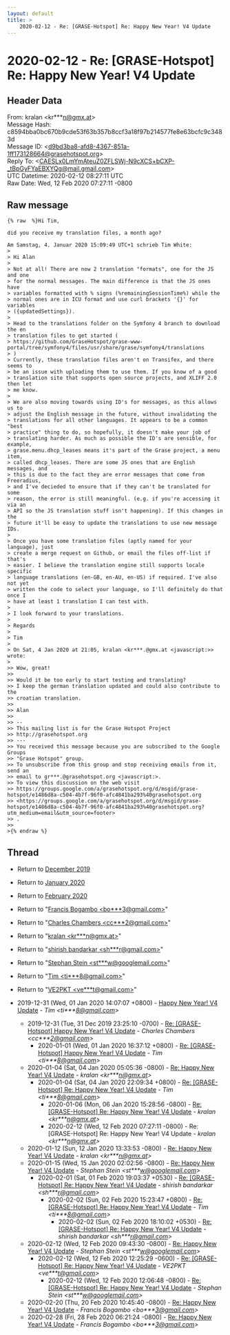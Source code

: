```yaml
---
layout: default
title: >
    2020-02-12 - Re: [GRASE-Hotspot] Re: Happy New Year! V4 Update
---
```


# 2020-02-12 - Re: [GRASE-Hotspot] Re: Happy New Year! V4 Update

## Header Data

From: kralan \<kr***n@gmx.at\><br>
Message Hash: c8594bba0bc670b9cde53f63b357b8ccf3a18f97b214577fe8e63bcfc9c3483d<br>
Message ID: \<d9bd3ba8-afd8-4367-851a-1ff173128664@grasehotspot.org\><br>
Reply To: \<CAESLx0LmYmAteuZ0ZFLSWj-N9cXCS+bCXP-_tBpGyFYaEBXYQg@mail.gmail.com\><br>
UTC Datetime: 2020-02-12 08:27:11 UTC<br>
Raw Date: Wed, 12 Feb 2020 07:27:11 -0800<br>

## Raw message

```
{% raw  %}Hi Tim,

did you receive my translation files, a month ago?

Am Samstag, 4. Januar 2020 15:09:49 UTC+1 schrieb Tim White:
>
> Hi Alan
>
> Not at all! There are now 2 translation "formats", one for the JS and one 
> for the normal messages. The main difference is that the JS ones have 
> variables formatted with % signs (%remainingSessionTime%) while the 
> normal ones are in ICU format and use curl brackets '{}' for variables 
> ({updatedSettings}).
>
> Head to the translations folder on the Symfony 4 branch to download the en 
> translation files to get started (
> https://github.com/GraseHotspot/grase-www-portal/tree/symfony4/files/usr/share/grase/symfony4/translations
> )
> Currently, these translation files aren't on Transifex, and there seems to 
> be an issue with uploading them to use them. If you know of a good 
> translation site that supports open source projects, and XLIFF 2.0 then let 
> me know.
>
> We are also moving towards using ID's for messages, as this allows us to 
> adjust the English message in the future, without invalidating the 
> translations for all other languages. It appears to be a common "best 
> practice" thing to do, so hopefully, it doesn't make your job of 
> translating harder. As much as possible the ID's are sensible, for example, 
> grase.menu.dhcp_leases means it's part of the Grase project, a menu item, 
> called dhcp_leases. There are some JS ones that are English messages, and 
> this is due to the fact they are error messages that come from Freeradius, 
> and I've decieded to ensure that if they can't be translated for some 
> reason, the error is still meaningful. (e.g. if you're accessing it via an 
> API so the JS translation stuff isn't happening). If this changes in the 
> future it'll be easy to update the translations to use new message IDs.
>
> Once you have some translation files (aptly named for your language), just 
> create a merge request on Github, or email the files off-list if that's 
> easier. I believe the translation engine still supports locale specific 
> language translations (en-GB, en-AU, en-US) if required. I've also not yet 
> written the code to select your language, so I'll definitely do that once I 
> have at least 1 translation I can test with.
>
> I look forward to your translations.
>
> Regards
>
> Tim
>
> On Sat, 4 Jan 2020 at 21:05, kralan <kr***.@gmx.at <javascript:>> wrote:
>
>> Wow, great!
>>
>> Would it be too early to start testing and translating?
>> I keep the german translation updated and could also contribute to the 
>> croatian translation.
>>
>> Alan
>>
>> -- 
>> This mailing list is for the Grase Hotspot Project 
>> http://grasehotspot.org
>> --- 
>> You received this message because you are subscribed to the Google Groups 
>> "Grase Hotspot" group.
>> To unsubscribe from this group and stop receiving emails from it, send an 
>> email to gr***.@grasehotspot.org <javascript:>.
>> To view this discussion on the web visit 
>> https://groups.google.com/a/grasehotspot.org/d/msgid/grase-hotspot/e1486d8a-c504-4b7f-96f0-afc4841ba293%40grasehotspot.org 
>> <https://groups.google.com/a/grasehotspot.org/d/msgid/grase-hotspot/e1486d8a-c504-4b7f-96f0-afc4841ba293%40grasehotspot.org?utm_medium=email&utm_source=footer>
>> .
>>
>{% endraw %}
```

## Thread

+ Return to [December 2019](/archive/2019/12)
+ Return to [January 2020](/archive/2020/01)
+ Return to [February 2020](/archive/2020/02)

+ Return to "[Francis Bogambo <bo***3<span>@</span>gmail.com>](/authors/bo___3_at_gmail_com)"
+ Return to "[Charles Chambers <cc***2<span>@</span>gmail.com>](/authors/cc___2_at_gmail_com)"
+ Return to "[kralan <kr***n<span>@</span>gmx.at>](/authors/kr___n_at_gmx_at)"
+ Return to "[shirish bandarkar <sh***r<span>@</span>gmail.com>](/authors/sh___r_at_gmail_com)"
+ Return to "[Stephan Stein <st***w<span>@</span>googlemail.com>](/authors/st___w_at_googlemail_com)"
+ Return to "[Tim <ti***8<span>@</span>gmail.com>](/authors/ti___8_at_gmail_com)"
+ Return to "[VE2PKT <ve***t<span>@</span>gmail.com>](/authors/ve___t_at_gmail_com)"

+ 2019-12-31 (Wed, 01 Jan 2020 14:07:07 +0800) - [Happy New Year! V4 Update](/archive/2019/12/73d5893de79a2e0765121f0cd19bdb3bd42e7245068e642a50162fca9708d178) - _Tim \<ti***8@gmail.com\>_
  + 2019-12-31 (Tue, 31 Dec 2019 23:25:10 -0700) - [Re: [GRASE-Hotspot] Happy New Year! V4 Update](/archive/2019/12/b8c3a7845c204ee37650243cc7cefe895be3d4625c3693eb2dcbfd3dcb2fe6a8) - _Charles Chambers \<cc***2@gmail.com\>_
    + 2020-01-01 (Wed, 01 Jan 2020 16:37:12 +0800) - [Re: [GRASE-Hotspot] Happy New Year! V4 Update](/archive/2020/01/262520dd3926735c028680d38341b48c8d1ea65db8cc4a3538d5f14cc5a124c3) - _Tim \<ti***8@gmail.com\>_
  + 2020-01-04 (Sat, 04 Jan 2020 05:05:36 -0800) - [Re: Happy New Year! V4 Update](/archive/2020/01/5e8c64365a78281dc60b62319e8b8218e3217789d42d3c0bdfaa2f6e04c08040) - _kralan \<kr***n@gmx.at\>_
    + 2020-01-04 (Sat, 04 Jan 2020 22:09:34 +0800) - [Re: [GRASE-Hotspot] Re: Happy New Year! V4 Update](/archive/2020/01/a21a2f18457922aa28c0d32ca4822068939acd30dad95e993f9b5a21be46360c) - _Tim \<ti***8@gmail.com\>_
      + 2020-01-06 (Mon, 06 Jan 2020 15:28:56 -0800) - [Re: [GRASE-Hotspot] Re: Happy New Year! V4 Update](/archive/2020/01/7c8300589c7011b25a11083018a7ededd71c238cf7a579c0c37ba731ad74fdf4) - _kralan \<kr***n@gmx.at\>_
      + 2020-02-12 (Wed, 12 Feb 2020 07:27:11 -0800) - Re: [GRASE-Hotspot] Re: Happy New Year! V4 Update - _kralan \<kr***n@gmx.at\>_
  + 2020-01-12 (Sun, 12 Jan 2020 13:33:53 -0800) - [Re: Happy New Year! V4 Update](/archive/2020/01/a9b58ea0f32cc4cee46a461148a6252607609ebabb99f619003e21c5c35f91bc) - _kralan \<kr***n@gmx.at\>_
  + 2020-01-15 (Wed, 15 Jan 2020 02:02:56 -0800) - [Re: Happy New Year! V4 Update](/archive/2020/01/65ab8b85a2448c2fc533f93be796fb25d846019376ca2bfa8b7ea5b104b1f43d) - _Stephan Stein \<st***w@googlemail.com\>_
    + 2020-02-01 (Sat, 01 Feb 2020 19:03:37 +0530) - [Re: [GRASE-Hotspot] Re: Happy New Year! V4 Update](/archive/2020/02/902cd4ddafbd979cbe66be559352fc7dac02a52bad6a6358cf5b82909803c7a7) - _shirish bandarkar \<sh***r@gmail.com\>_
      + 2020-02-02 (Sun, 02 Feb 2020 15:23:47 +0800) - [Re: [GRASE-Hotspot] Re: Happy New Year! V4 Update](/archive/2020/02/49b5c69e97dd706170495951c0478da4678b4da9cbdc8d679a55225c006a97b3) - _Tim \<ti***8@gmail.com\>_
        + 2020-02-02 (Sun, 02 Feb 2020 18:10:02 +0530) - [Re: [GRASE-Hotspot] Re: Happy New Year! V4 Update](/archive/2020/02/725a926a76a0ddfd69796fb3e2d8a11e3ab78254c873ae30aa97e1b8a52cabc5) - _shirish bandarkar \<sh***r@gmail.com\>_
  + 2020-02-12 (Wed, 12 Feb 2020 09:43:30 -0800) - [Re: Happy New Year! V4 Update](/archive/2020/02/c6966bd1674e182ec1454b4dac88089c401a84f5ff807fd29998cf326b50c341) - _Stephan Stein \<st***w@googlemail.com\>_
    + 2020-02-12 (Wed, 12 Feb 2020 12:25:29 -0600) - [Re: [GRASE-Hotspot] Re: Happy New Year! V4 Update](/archive/2020/02/75aaafc4cec1e96beb566340ba8379dc0da7d64b6a4ef36a1094891ceccc0142) - _VE2PKT \<ve***t@gmail.com\>_
      + 2020-02-12 (Wed, 12 Feb 2020 12:06:48 -0800) - [Re: [GRASE-Hotspot] Re: Happy New Year! V4 Update](/archive/2020/02/7a3356c2ae268bb6fe6f05fdf4086c00731d099602e8837af40d42b079f8c283) - _Stephan Stein \<st***w@googlemail.com\>_
  + 2020-02-20 (Thu, 20 Feb 2020 10:45:40 -0800) - [Re: Happy New Year! V4 Update](/archive/2020/02/7777e868cb911b5b7639564362be3f2cd290734fdf46711b6977275929733e29) - _Francis Bogambo \<bo***3@gmail.com\>_
  + 2020-02-28 (Fri, 28 Feb 2020 06:21:24 -0800) - [Re: Happy New Year! V4 Update](/archive/2020/02/3ab5312385f34f69c8c0eb1ecc279789a41b2e52dc2c3a374b6f77545b3ec5e4) - _Francis Bogambo \<bo***3@gmail.com\>_

